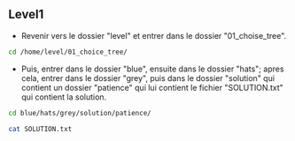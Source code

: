 ## Level1
- Revenir vers le dossier "level" et entrer dans le dossier "01_choise_tree".
```sh
cd /home/level/01_choice_tree/
```
- Puis, entrer dans le dossier "blue", ensuite dans le dossier "hats"; apres cela, entrer dans le dossier "grey", puis dans le dossier "solution" qui contient un dossier "patience" qui lui contient le fichier "SOLUTION.txt" qui contient la solution.
```sh
cd blue/hats/grey/solution/patience/

cat SOLUTION.txt 
```
